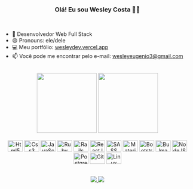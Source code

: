 <h3 align="center"> Olá! Eu sou Wesley Costa ✌🏿</h3>

<br>

- 🔭 Desenvolvedor Web Full Stack
- 😄 Pronouns: ele/dele
- 💻 Meu portfólio: <a href="https://wesleydev.vercel.app" target="_blank">wesleydev.vercel.app<a/>
- 📫 Você pode me encontrar pelo e-mail: <wesleyeugenio3@gmail.com>

<br>

<div align="center">
    <img height="160em" src="https://github-readme-stats.vercel.app/api?username=eugenio-cyber&show_icons=true&theme=dark">
    <img height="160em" src="https://github-readme-stats.vercel.app/api/top-langs/?username=eugenio-cyber&theme=dark&layout=compact">
</div>

<br>

<div align="center">
    <img height="30" width="40" src="https://cdn.jsdelivr.net/gh/devicons/devicon/icons/html5/html5-original.svg" alt="Html5" />
    <img height="30" width="40" src="https://cdn.jsdelivr.net/gh/devicons/devicon/icons/css3/css3-original.svg" alt="Css3" />
    <img height="30" width="40" src="https://cdn.jsdelivr.net/gh/devicons/devicon/icons/javascript/javascript-original.svg" alt="JavaScript" />
    <img height="30" width="40" src="https://cdn.jsdelivr.net/gh/devicons/devicon/icons/ruby/ruby-original.svg" alt="Ruby" />
    <img height="30" width="40" src="https://cdn.jsdelivr.net/gh/devicons/devicon/icons/rails/rails-plain.svg" alt="Rails" />
    <img height="30" width="40" src="https://cdn.jsdelivr.net/gh/devicons/devicon/icons/react/react-original.svg" alt="ReactJS" />
    <img height="30" width="40" src="https://cdn.jsdelivr.net/gh/devicons/devicon/icons/sass/sass-original.svg" alt="SASS" />
    <img height="30" width="40" src="https://cdn.jsdelivr.net/gh/devicons/devicon/icons/materialui/materialui-original.svg" alt="Material UI" />
    <img height="30" width="40" src="https://cdn.jsdelivr.net/gh/devicons/devicon/icons/bootstrap/bootstrap-original.svg" alt="Bootstrap" />
    <img height="30" width="40" src="https://cdn.jsdelivr.net/gh/devicons/devicon/icons/bulma/bulma-plain.svg" alt="Bulma" />
    <img height="30" width="40" src="https://cdn.jsdelivr.net/gh/devicons/devicon/icons/nodejs/nodejs-original.svg" alt="NodeJS" />
    <img height="30" width="40" src="https://cdn.jsdelivr.net/gh/devicons/devicon/icons/postgresql/postgresql-original.svg" alt="PostgreSQL" />
    <img height="30" width="40" src="https://cdn.jsdelivr.net/gh/devicons/devicon/icons/git/git-original.svg" alt="Git" />
    <img height="30" width="40" src="https://cdn.jsdelivr.net/gh/devicons/devicon/icons/linux/linux-original.svg" alt="Linux" />
</div>

##

<div align="center">    
    <a href="https://www.linkedin.com/in/wesley-dev/" target="_blank">
        <img src="https://img.shields.io/badge/LinkedIn-0077B5?style=for-the-badge&logo=linkedin&logoColor=white">
    </a>    
    <a href="https://www.youtube.com/channel/UCM_B05YSytgVGxFPz5mkG2A/videos" target="_blank">
        <img src="https://img.shields.io/badge/YouTube-FF0000?style=for-the-badge&logo=youtube&logoColor=white">
    </a>
</div>
